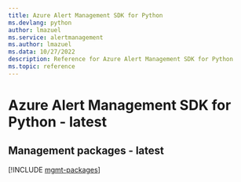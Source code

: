 ```yaml
---
title: Azure Alert Management SDK for Python
ms.devlang: python
author: lmazuel
ms.service: alertmanagement
ms.author: lmazuel
ms.data: 10/27/2022
description: Reference for Azure Alert Management SDK for Python
ms.topic: reference
---
```

# Azure Alert Management SDK for Python - latest

## Management packages - latest
[!INCLUDE [mgmt-packages](alert-management-mgmt-index.md)]